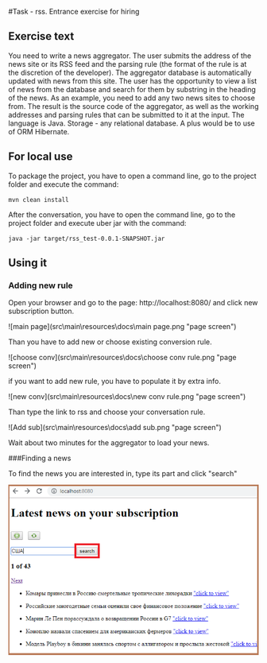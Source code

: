 #Task - rss. Entrance exercise for hiring

## Exercise text

You need to write a news aggregator. The user submits the address of the news site or its RSS feed and the parsing rule (the format of the rule is at the discretion of the developer). The aggregator database is automatically updated with news from this site. The user has the opportunity to view a list of news from the database and search for them by substring in the heading of the news. As an example, you need to add any two news sites to choose from. The result is the source code of the aggregator, as well as the working addresses and parsing rules that can be submitted to it at the input. The language is Java. Storage - any relational database. A plus would be to use of ORM Hibernate.

## For local use
To package the project, you have to open a command line, go to the project folder and execute the command:
    
    mvn clean install
    
After the conversation, you have to open the command line, go to the project folder and execute uber jar with the command:

    java -jar target/rss_test-0.0.1-SNAPSHOT.jar

## Using it

### Adding new rule

Open your browser and go to the page: http://localhost:8080/ and click new subscription button.

![main page](src\main\resources\docs\main page.png "page screen")

Than you have to add new or choose existing conversion rule.

![choose conv](src\main\resources\docs\choose conv rule.png "page screen")

if you want to add new rule, you have to populate it by extra info.

![new conv](src\main\resources\docs\new conv rule.png "page screen")

Than type the link to rss and choose your conversation rule.

![Add sub](src\main\resources\docs\add sub.png "page screen")
 
Wait about two minutes for the aggregator to load your news.

###Finding a news

To find the news you are interested in, type its part and click "search"

![news search](src\main\resources\docs\search.png "page screen")